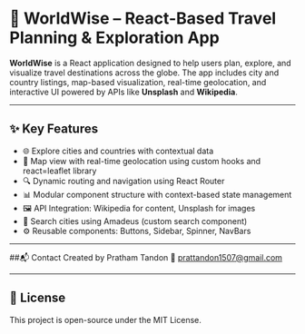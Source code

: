 # 🧭 WorldWise – React-Based Travel Planning & Exploration App

**WorldWise** is a React application designed to help users plan, explore, and visualize travel destinations across the globe. The app includes city and country listings, map-based visualization, real-time geolocation, and interactive UI powered by APIs like **Unsplash** and **Wikipedia**.

---

## ✨ Key Features

- 🌐 Explore cities and countries with contextual data
- 📍 Map view with real-time geolocation using custom hooks and react=leaflet library
- 🔍 Dynamic routing and navigation using React Router
- 📊 Modular component structure with context-based state management
- 🖼️ API Integration: Wikipedia for content, Unsplash for images
- 🧭 Search cities using Amadeus (custom search component)
- ⚙️ Reusable components: Buttons, Sidebar, Spinner, NavBars

---

##📬 Contact
Created by Pratham Tandon
📧 prattandon1507@gmail.com

---

## 📄 License
This project is open-source under the MIT License.

